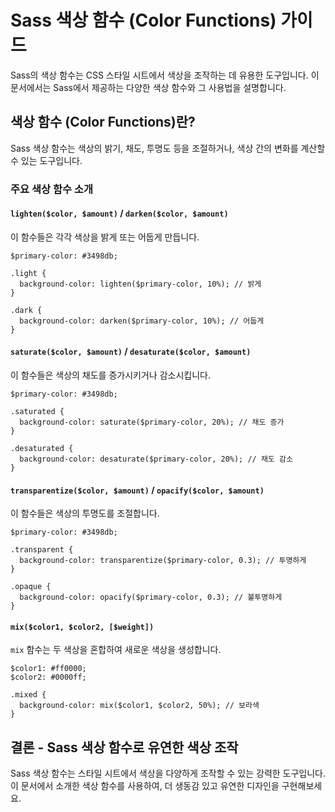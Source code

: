 # Sass 색상 함수 (Color Functions) 가이드

Sass의 색상 함수는 CSS 스타일 시트에서 색상을 조작하는 데 유용한 도구입니다. 이 문서에서는 Sass에서 제공하는 다양한 색상 함수와 그 사용법을 설명합니다.

## 색상 함수 (Color Functions)란?

Sass 색상 함수는 색상의 밝기, 채도, 투명도 등을 조절하거나, 색상 간의 변화를 계산할 수 있는 도구입니다.

### 주요 색상 함수 소개

#### `lighten($color, $amount)` / `darken($color, $amount)`

이 함수들은 각각 색상을 밝게 또는 어둡게 만듭니다.

```
$primary-color: #3498db;

.light {
  background-color: lighten($primary-color, 10%); // 밝게
}

.dark {
  background-color: darken($primary-color, 10%); // 어둡게
}
```

#### `saturate($color, $amount)` / `desaturate($color, $amount)`

이 함수들은 색상의 채도를 증가시키거나 감소시킵니다.

```
$primary-color: #3498db;

.saturated {
  background-color: saturate($primary-color, 20%); // 채도 증가
}

.desaturated {
  background-color: desaturate($primary-color, 20%); // 채도 감소
}
```

#### `transparentize($color, $amount)` / `opacify($color, $amount)`

이 함수들은 색상의 투명도를 조절합니다.

```
$primary-color: #3498db;

.transparent {
  background-color: transparentize($primary-color, 0.3); // 투명하게
}

.opaque {
  background-color: opacify($primary-color, 0.3); // 불투명하게
}
```

#### `mix($color1, $color2, [$weight])`

`mix` 함수는 두 색상을 혼합하여 새로운 색상을 생성합니다.

```
$color1: #ff0000;
$color2: #0000ff;

.mixed {
  background-color: mix($color1, $color2, 50%); // 보라색
}
```

## 결론 - Sass 색상 함수로 유연한 색상 조작

Sass 색상 함수는 스타일 시트에서 색상을 다양하게 조작할 수 있는 강력한 도구입니다. 이 문서에서 소개한 색상 함수를 사용하여, 더 생동감 있고 유연한 디자인을 구현해보세요.
